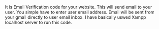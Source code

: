 It is Email Verification code for your website.
This will send email to your user.
You simple have to enter user email address.
Email will be sent from your gmail directly to user email inbox.
I have basically uswed Xampp localhost server to run this code. 
